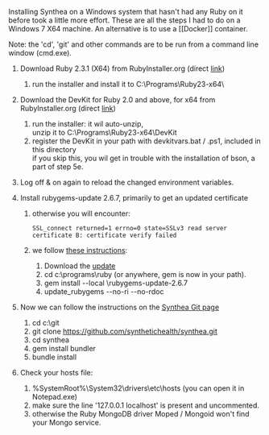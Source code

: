 Installing Synthea on a Windows system that hasn't had any Ruby on it before took a little more effort. These are all the steps I had to do on a Windows 7 X64 machine. An alternative is to use a [[Docker]] container.

Note: the 'cd', 'git' and other commands are to be run from a command line window (cmd.exe).

1. Download Ruby 2.3.1 (X64) from RubyInstaller.org (direct [link](http://dl.bintray.com/oneclick/rubyinstaller/rubyinstaller-2.3.1-x64.exe))
    1. run the installer and install it to C:\Programs\Ruby23-x64\
2. Download the DevKit for Ruby 2.0 and above, for x64 from RubyInstaller.org (direct [link](http://dl.bintray.com/oneclick/rubyinstaller/DevKit-mingw64-64-4.7.2-20130224-1432-sfx.exe))
    1. run the installer: it wil auto-unzip,  
        unzip it to C:\Programs\Ruby23-x64\DevKit
    2. register the DevKit in your path with devkitvars.bat / .ps1, included in this directory  
        if you skip this, you wil get in trouble with the installation of bson, a part of step 5e.
3. Log off & on again to reload the changed environment variables.
4. Install rubygems-update 2.6.7, primarily to get an updated certificate
    1. otherwise you will encounter:

        ```SSL_connect returned=1 errno=0 state=SSLv3 read server certificate B: certificate verify failed```
    
    2. we follow [these instructions](http://guides.rubygems.org/ssl-certificate-update/):
        1. Download the [update](https://rubygems.org/downloads/rubygems-update-2.6.7.gem)
        2. cd c:\programs\ruby (or anywhere, gem is now in your path).
        3. gem install --local <wherever you downloaded it>\rubygems-update-2.6.7
        4. update_rubygems --no-ri --no-rdoc

5. Now we can follow the instructions on the [Synthea Git page](https://github.com/synthetichealth/synthea)
    1. cd c:\git
    2. git clone https://github.com/synthetichealth/synthea.git
    3. cd synthea
    4. gem install bundler
    5. bundle install
6. Check your hosts file:
    1. %SystemRoot%\System32\drivers\etc\hosts (you can open it in Notepad.exe)
    2. make sure the line '127.0.0.1 localhost' is present and uncommented.
    3. otherwise the Ruby MongoDB driver Moped / Mongoid won't find your Mongo service.
